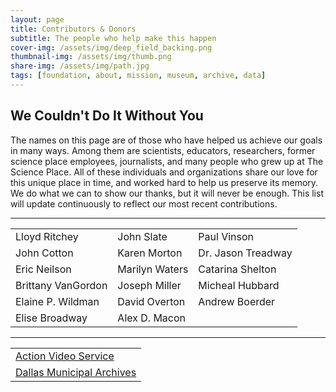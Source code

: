 ```yaml
---
layout: page
title: Contributors & Donors
subtitle: The people who help make this happen
cover-img: /assets/img/deep_field_backing.png
thumbnail-img: /assets/img/thumb.png
share-img: /assets/img/path.jpg
tags: [foundation, about, mission, museum, archive, data]
---
```


## We Couldn't Do It Without You

The names on this page are of those who have helped us achieve our goals in many ways.
Among them are scientists, educators, researchers, former science place employees, journalists, and many people who 
grew up at The Science Place. All of these individuals and organizations share our love for this unique place in time, 
and worked hard to help us preserve its memory. We do what we can to show our thanks, but it will never be enough. This list will update continuously to reflect our most recent contributions.

<hr>

<link rel="stylesheet" href="/assets/css/contrib_page.css">
<table cellspacing="0" cellpadding="0">

<tr>
<td>Lloyd Ritchey</td>
<td>John Slate</td>
<td>Paul Vinson</td>
</tr>

<tr>
<td>John Cotton</td>
<td>Karen Morton</td>
<td>Dr. Jason Treadway</td>
</tr>

<tr>
<td>Eric Neilson</td>
<td>Marilyn Waters</td>
<td>Catarina Shelton</td>
</tr>

<tr>
<td>Brittany VanGordon</td>
<td>Joseph Miller</td>
<td>Micheal Hubbard</td>
</tr>

<tr>
<td>Elaine P. Wildman</td>
<td>David Overton</td>
<td>Andrew Boerder</td>
</tr>

<tr>
<td>Elise Broadway</td>
<td>Alex D. Macon</td>
<td></td>
</tr>
</table>

<hr>
<table>

<tr><td><a href="https://actionvideoservice.com/">
Action Video Service</a></td></tr>

<tr><td><a href="https://dallascityhall.com/government/citysecretary/archives/Pages/Archives_home.aspx">
Dallas Municipal Archives</a></td></tr>

</table>
